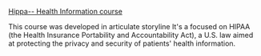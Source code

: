 [Hippa-- Health Information course](https://360.articulate.com/review/content/da112158-7863-45de-8319-20f815f4ccfe/review)

This course was developed in articulate storyline
It's a focused on HIPAA (the Health Insurance Portability and Accountability Act), a U.S. law aimed at protecting the privacy and security of patients' health information.
